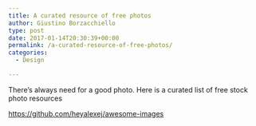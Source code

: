 ```yaml
---
title: A curated resource of free photos
author: Giustino Borzacchiello
type: post
date: 2017-01-14T20:30:39+00:00
permalink: /a-curated-resource-of-free-photos/
categories:
  - Design

---
```

There&#8217;s always need for a good photo. Here is a curated list of free stock photo resources

<https://github.com/heyalexej/awesome-images>